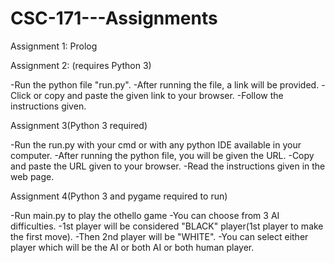 # CSC-171---Assignments

Assignment 1: 
Prolog



Assignment 2: (requires Python 3)

-Run the python file "run.py".
-After running the file, a link will be provided.
-Click or copy and paste the given link to your browser.
-Follow the instructions given.



Assignment 3(Python 3 required)

 -Run the run.py with your cmd or with any python IDE available in your computer.
 -After running the python file, you will be given the URL.
 -Copy and paste the URL given to your browser.
 -Read the instructions given in the web page.



Assignment 4(Python 3 and pygame required to run)

 -Run main.py to play the othello game
 -You can choose from 3 AI difficulties.
 -1st player will be considered "BLACK" player(1st player to make the first move).
 -Then 2nd player will be "WHITE".
 -You can select either player which will be the AI or both AI or both human player.
